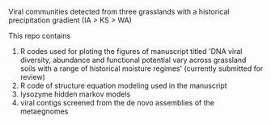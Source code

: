 Viral communities detected from three grasslands with a historical precipitation gradient (IA > KS > WA)

This repo contains 
1) R codes used for ploting the figures of manuscript titled 'DNA viral diversity, abundance and functional potential vary across grassland soils with a range of historical moisture regimes' (currently submitted for review)
2) R code of structure equation modeling used in the manuscript
3) lysozyme hidden markov models
4) viral contigs screened from the de novo assemblies of the metaegnomes
